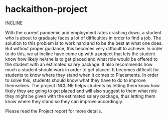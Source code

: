 # hackaithon-project

INCLINE

With the current pandemic and employment rates crashing down, a student who is about to graduate faces a lot of difficulties in order to find a job. The solution to this problem is to work hard and to be the best at what one does. But without proper guidance, this becomes very difficult to achieve.
In order to do this, we at Incline have come up with a project that lets the student know how likely he/she is to get placed and what role would be offered to the student with an estimated salary package. It also recommends how much a student should work in order to get placed.
It becomes difficult for students to know where they stand when it comes to Placements. In order to solve this, students should know what they have to do to improve themselves. The project INCLINE helps students by letting them know how likely they are going to get placed and will also suggest to them what role they might be given with the estimated salary package, thus letting them know where they stand so they can improve accordingly.

Please read the Project report for more details.
